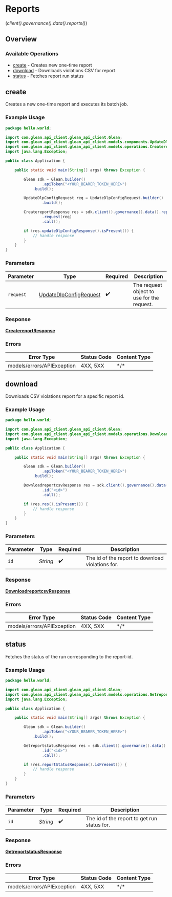 # Reports
(*client().governance().data().reports()*)

## Overview

### Available Operations

* [create](#create) - Creates new one-time report
* [download](#download) - Downloads violations CSV for report
* [status](#status) - Fetches report run status

## create

Creates a new one-time report and executes its batch job.

### Example Usage

```java
package hello.world;

import com.glean.api_client.glean_api_client.Glean;
import com.glean.api_client.glean_api_client.models.components.UpdateDlpConfigRequest;
import com.glean.api_client.glean_api_client.models.operations.CreatereportResponse;
import java.lang.Exception;

public class Application {

    public static void main(String[] args) throws Exception {

        Glean sdk = Glean.builder()
                .apiToken("<YOUR_BEARER_TOKEN_HERE>")
            .build();

        UpdateDlpConfigRequest req = UpdateDlpConfigRequest.builder()
                .build();

        CreatereportResponse res = sdk.client().governance().data().reports().create()
                .request(req)
                .call();

        if (res.updateDlpConfigResponse().isPresent()) {
            // handle response
        }
    }
}
```

### Parameters

| Parameter                                                               | Type                                                                    | Required                                                                | Description                                                             |
| ----------------------------------------------------------------------- | ----------------------------------------------------------------------- | ----------------------------------------------------------------------- | ----------------------------------------------------------------------- |
| `request`                                                               | [UpdateDlpConfigRequest](../../models/shared/UpdateDlpConfigRequest.md) | :heavy_check_mark:                                                      | The request object to use for the request.                              |

### Response

**[CreatereportResponse](../../models/operations/CreatereportResponse.md)**

### Errors

| Error Type                 | Status Code                | Content Type               |
| -------------------------- | -------------------------- | -------------------------- |
| models/errors/APIException | 4XX, 5XX                   | \*/\*                      |

## download

Downloads CSV violations report for a specific report id.

### Example Usage

```java
package hello.world;

import com.glean.api_client.glean_api_client.Glean;
import com.glean.api_client.glean_api_client.models.operations.DownloadreportcsvResponse;
import java.lang.Exception;

public class Application {

    public static void main(String[] args) throws Exception {

        Glean sdk = Glean.builder()
                .apiToken("<YOUR_BEARER_TOKEN_HERE>")
            .build();

        DownloadreportcsvResponse res = sdk.client().governance().data().reports().download()
                .id("<id>")
                .call();

        if (res.res().isPresent()) {
            // handle response
        }
    }
}
```

### Parameters

| Parameter                                        | Type                                             | Required                                         | Description                                      |
| ------------------------------------------------ | ------------------------------------------------ | ------------------------------------------------ | ------------------------------------------------ |
| `id`                                             | *String*                                         | :heavy_check_mark:                               | The id of the report to download violations for. |

### Response

**[DownloadreportcsvResponse](../../models/operations/DownloadreportcsvResponse.md)**

### Errors

| Error Type                 | Status Code                | Content Type               |
| -------------------------- | -------------------------- | -------------------------- |
| models/errors/APIException | 4XX, 5XX                   | \*/\*                      |

## status

Fetches the status of the run corresponding to the report-id.

### Example Usage

```java
package hello.world;

import com.glean.api_client.glean_api_client.Glean;
import com.glean.api_client.glean_api_client.models.operations.GetreportstatusResponse;
import java.lang.Exception;

public class Application {

    public static void main(String[] args) throws Exception {

        Glean sdk = Glean.builder()
                .apiToken("<YOUR_BEARER_TOKEN_HERE>")
            .build();

        GetreportstatusResponse res = sdk.client().governance().data().reports().status()
                .id("<id>")
                .call();

        if (res.reportStatusResponse().isPresent()) {
            // handle response
        }
    }
}
```

### Parameters

| Parameter                                   | Type                                        | Required                                    | Description                                 |
| ------------------------------------------- | ------------------------------------------- | ------------------------------------------- | ------------------------------------------- |
| `id`                                        | *String*                                    | :heavy_check_mark:                          | The id of the report to get run status for. |

### Response

**[GetreportstatusResponse](../../models/operations/GetreportstatusResponse.md)**

### Errors

| Error Type                 | Status Code                | Content Type               |
| -------------------------- | -------------------------- | -------------------------- |
| models/errors/APIException | 4XX, 5XX                   | \*/\*                      |